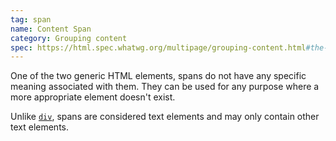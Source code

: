 ```yaml
---
tag: span
name: Content Span
category: Grouping content
spec: https://html.spec.whatwg.org/multipage/grouping-content.html#the-span-element
---
```


One of the two generic HTML elements, spans do not have any specific meaning associated with them. They can be used for any purpose where a more appropriate element doesn't exist.

Unlike [`div`](#div), spans are considered text elements and may only contain other text elements.
